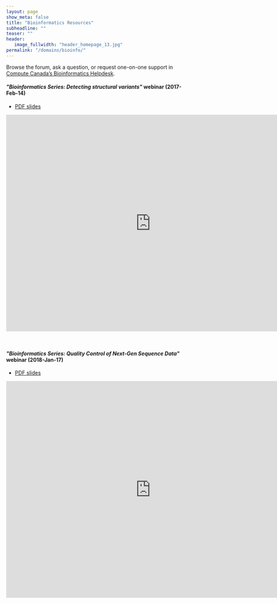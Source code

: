 ```yaml
---
layout: page
show_meta: false
title: "Bioinformatics Resources"
subheadline: ""
teaser: ""
header:
   image_fullwidth: "header_homepage_13.jpg"
permalink: "/domains/bioinfo/"
---
```


<!-- 1. Open `_config.yml` and work it through, it's well documented -->
<!-- 1. [Read the documentation][1] to check out all features of *Feeling Responsive*. -->
<!--  [1]: {{ site.url }}{{ site.baseurl }}/documentation/ -->

Browse the forum, ask a question, or request one-on-one support in
[Compute Canada&#8217;s Bioinformatics Helpdesk](https://bioinformatics.computecanada.ca).

#### *"Bioinformatics Series: Detecting structural variants"* webinar (2017-Feb-14)

* [PDF slides](https://raw.githubusercontent.com/WestGrid/trainingMaterials/gh-pages/materials/detectingStructuralVariants.pdf)

<div class="flex-video">
	<iframe width="780" height="585" src="https://www.youtube.com/embed/DX0OXXzyRRs" frameborder="0"
	allow="autoplay; encrypted-media" allowfullscreen></iframe>
</div>

&nbsp;

#### *"Bioinformatics Series: Quality Control of Next-Gen Sequence Data"* webinar (2018-Jan-17)

* [PDF slides](https://raw.githubusercontent.com/WestGrid/trainingMaterials/gh-pages/materials/qualityControlOfNGSData.pdf)

<div class="flex-video">
	<iframe width="780" height="585" src="https://www.youtube.com/embed/7g-WeGl3Oik" frameborder="0"
	allow="autoplay; encrypted-media" allowfullscreen></iframe>
</div>

&nbsp;
